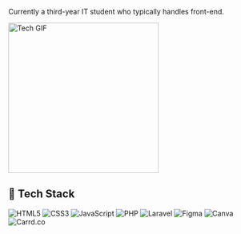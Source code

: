 

Currently a third-year IT student who typically handles front-end.

 <img src="https://i.pinimg.com/originals/88/2c/c8/882cc8417b025d735a72d4f273bba103.gif" alt="Tech GIF" width="300" />


## 👾 Tech Stack

![HTML5](https://img.shields.io/badge/-HTML5-E34F26?style=flat&logo=html5&logoColor=ffffff)
![CSS3](https://img.shields.io/badge/-CSS3-1572B6?style=flat&logo=css3&logoColor=ffffff)
![JavaScript](https://img.shields.io/badge/-JavaScript-F7DF1C?style=flat&logo=javascript&logoColor=000000)
![PHP](https://img.shields.io/badge/-PHP-777BB4?style=flat&logo=php&logoColor=ffffff)
![Laravel](https://img.shields.io/badge/-Laravel-E74430?style=flat&logo=laravel&logoColor=ffffff)
![Figma](https://img.shields.io/badge/-Figma-F24E1E?style=flat&logo=figma&logoColor=ffffff)
![Canva](https://img.shields.io/badge/-Canva-00C4CC?style=flat&logo=canva&logoColor=ffffff)
![Carrd.co](https://img.shields.io/badge/-Carrd.co-000000?style=flat&logo=carrd&logoColor=ffffff)
